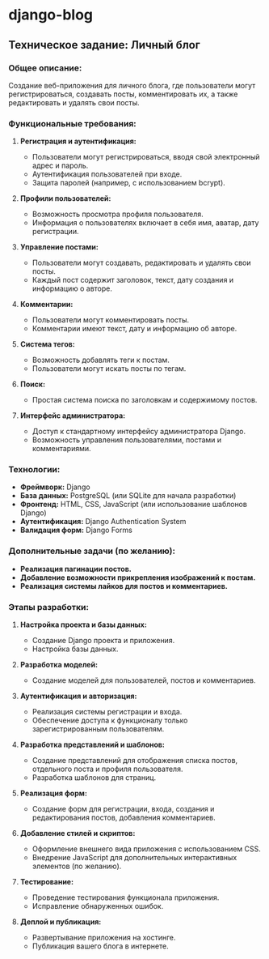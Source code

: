 # django-blog

## Техническое задание: Личный блог

### Общее описание:

Создание веб-приложения для личного блога, где пользователи могут регистрироваться, создавать посты, комментировать их, а также редактировать и удалять свои посты.

### Функциональные требования:

1. **Регистрация и аутентификация:**
   - Пользователи могут регистрироваться, вводя свой электронный адрес и пароль.
   - Аутентификация пользователей при входе.
   - Защита паролей (например, с использованием bcrypt).

2. **Профили пользователей:**
   - Возможность просмотра профиля пользователя.
   - Информация о пользователях включает в себя имя, аватар, дату регистрации.

3. **Управление постами:**
   - Пользователи могут создавать, редактировать и удалять свои посты.
   - Каждый пост содержит заголовок, текст, дату создания и информацию о авторе.

4. **Комментарии:**
   - Пользователи могут комментировать посты.
   - Комментарии имеют текст, дату и информацию об авторе.

5. **Система тегов:**
   - Возможность добавлять теги к постам.
   - Пользователи могут искать посты по тегам.

6. **Поиск:**
   - Простая система поиска по заголовкам и содержимому постов.

7. **Интерфейс администратора:**
   - Доступ к стандартному интерфейсу администратора Django.
   - Возможность управления пользователями, постами и комментариями.

### Технологии:

- **Фреймворк:** Django
- **База данных:** PostgreSQL (или SQLite для начала разработки)
- **Фронтенд:** HTML, CSS, JavaScript (или использование шаблонов Django)
- **Аутентификация:** Django Authentication System
- **Валидация форм:** Django Forms

### Дополнительные задачи (по желанию):

- **Реализация пагинации постов.**
- **Добавление возможности прикрепления изображений к постам.**
- **Реализация системы лайков для постов и комментариев.**

### Этапы разработки:

1. **Настройка проекта и базы данных:**
   - Создание Django проекта и приложения.
   - Настройка базы данных.

2. **Разработка моделей:**
   - Создание моделей для пользователей, постов и комментариев.

3. **Аутентификация и авторизация:**
   - Реализация системы регистрации и входа.
   - Обеспечение доступа к функционалу только зарегистрированным пользователям.

4. **Разработка представлений и шаблонов:**
   - Создание представлений для отображения списка постов, отдельного поста и профиля пользователя.
   - Разработка шаблонов для страниц.

5. **Реализация форм:**
   - Создание форм для регистрации, входа, создания и редактирования постов, добавления комментариев.

6. **Добавление стилей и скриптов:**
   - Оформление внешнего вида приложения с использованием CSS.
   - Внедрение JavaScript для дополнительных интерактивных элементов (по желанию).

7. **Тестирование:**
   - Проведение тестирования функционала приложения.
   - Исправление обнаруженных ошибок.

8. **Деплой и публикация:**
   - Развертывание приложения на хостинге.
   - Публикация вашего блога в интернете.
